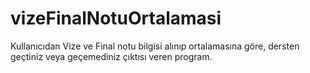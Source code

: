 # vizeFinalNotuOrtalamasi
Kullanıcıdan Vize ve Final notu bilgisi alınıp ortalamasına göre, dersten geçtiniz veya geçemediniz çıktısı veren program.

